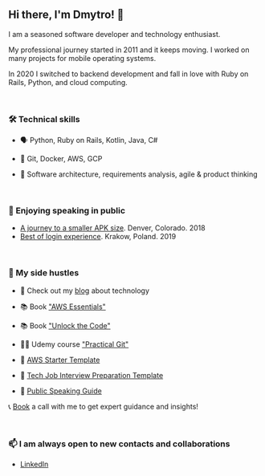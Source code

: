 ## Hi there, I'm Dmytro! 👋

I am a seasoned software developer and technology enthusiast. 

My professional journey started in 2011 and it keeps moving. I worked on many projects for mobile operating systems. 

In 2020 I switched to backend development and fall in love with Ruby on Rails, Python, and cloud computing.

&nbsp;

### 🛠️ Technical skills
- 🗣️ Python, Ruby on Rails, Kotlin, Java, C#

- 🧰 Git, Docker, AWS, GCP

- 🤔 Software architecture, requirements analysis, agile & product thinking


&nbsp;

### 🎤 Enjoying speaking in public

- [A journey to a smaller APK size](https://www.youtube.com/watch?v=OJDYfj-rdtw). Denver, Colorado. 2018
- [Best of login experience](https://www.youtube.com/watch?v=JXJt1K-lh2E). Krakow, Poland. 2019

&nbsp;

### 🚀 My side hustles

- 📝 Check out my [blog](https://medium.com/@dkhmelenko) about technology

- 📚 Book ["AWS Essentials"](https://www.amazon.com/gp/product/B0BCHCYQWR/)
- 📚 Book ["Unlock the Code"](https://www.amazon.com/Unlock-Code-Ultimate-Advancing-Actionable-ebook-dp-B098LNMFCJ/dp/B098LNMFCJ/)

- 👨‍🏫 Udemy course ["Practical Git"](https://www.udemy.com/course/practical-git-for-absolute-beginners/)

- 🌱 [AWS Starter Template](https://store.becomingbetterdeveloper.com/l/aws-starter-template)
- 🌱 [Tech Job Interview Preparation Template](https://store.becomingbetterdeveloper.com/l/interview_preparation_template)
- 🌱 [Public Speaking Guide](https://store.becomingbetterdeveloper.com/l/public_speaking_guide)

📞 [Book](https://store.becomingbetterdeveloper.com/l/jcxpo) a call with me to get expert guidance and insights!

&nbsp;
&nbsp;

### 📫 I am always open to new contacts and collaborations
- [LinkedIn](https://www.linkedin.com/in/dmytro-khmelenko/)



<!--
**dkhmelenko/dkhmelenko** is a ✨ _special_ ✨ repository because its `README.md` (this file) appears on your GitHub profile.

Here are some ideas to get you started:

- 🔭 I’m currently working on ...
- 🌱 I’m currently learning ...
- 👯 I’m looking to collaborate on ...
- 🤔 I’m looking for help with ...
- 💬 Ask me about ...
- 📫 How to reach me: ...
- 😄 Pronouns: ...
- ⚡ Fun fact: ...
-->
